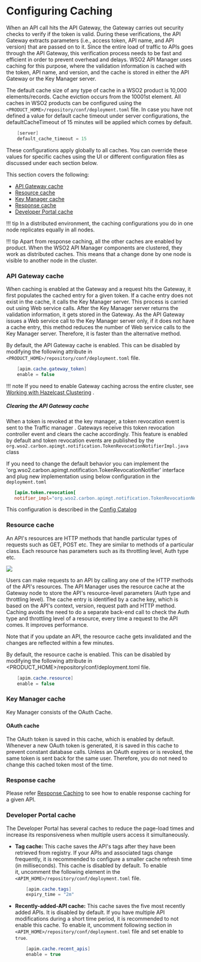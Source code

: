 # Configuring Caching

When an API call hits the API Gateway, the Gateway carries out security checks to verify if the token is valid. During these verifications, the API Gateway extracts parameters (i.e., access token, API name, and API version) that are passed on to it. Since the entire load of traffic to APIs goes through the API Gateway, this verification process needs to be fast and efficient in order to prevent overhead and delays. WSO2 API Manager uses caching for this purpose, where the validation information is cached with the token, API name, and version, and the cache is stored in either the API Gateway or the Key Manager server.

The default cache size of any type of cache in a WSO2 product is 10,000 elements/records. Cache eviction occurs from the 10001st element. All caches in WSO2 products can be configured using the `<PRODUCT_HOME>/repository/conf/deployment.toml` file. In case you have not defined a value for default cache timeout under server configurations, the defaultCacheTimeout of 15 minutes will be applied which comes by default.

``` java
    [server]
    default_cache_timeout = 15
```

These configurations apply globally to all caches. You can override these values for specific caches using the UI or different configuration files as discussed under each section below.

This section covers the following:

-   [API Gateway cache](#api-gateway-cache)
-   [Resource cache](#resource-cache)
-   [Key Manager cache](#key-manager-cache)
-   [Response cache](#response-cache)
-   [Developer Portal cache](#developer-portal-cache)

!!! tip
    In a distributed environment, the caching configurations you do in one node replicates equally in all nodes.

!!! tip
    Apart from response caching, all the other caches are enabled by product. When the WSO2 API Manager components are clustered, they work as distributed caches. This means that a change done by one node is visible to another node in the cluster.


### API Gateway cache

When caching is enabled at the Gateway and a request hits the Gateway, it first populates the cached entry for a given token. If a cache entry does not exist in the cache, it calls the Key Manager server. This process is carried out using Web service calls. After the Key Manager server returns the validation information, it gets stored in the Gateway. As the API Gateway issues a Web service call to the Key Manager server only, if it does not have a cache entry, this method reduces the number of Web service calls to the Key Manager server. Therefore, it is faster than the alternative method.

By default, the API Gateway cache is enabled. This can be disabled by modifying the following attribute in `<PRODUCT_HOME>/repository/conf/deployment.toml` file.

``` java
    [apim.cache.gateway_token]
    enable = false
```

!!! note
    If you need to enable Gateway caching across the entire cluster, see [Working with Hazelcast Clustering](https://docs.wso2.com/display/AM260/Working+with+Hazelcast+Clustering#WorkingwithHazelcastClustering-WhentouseHazelcast) .


##### Clearing the API Gateway cache

When a token is revoked at the key manager, a token revocation event is sent to the Traffic manager . Gateways receive this token revocation controller event and clears the cache accordingly.
This feature is enabled by default and token revocation events are published by the `org.wso2.carbon.apimgt.notification.TokenRevocationNotifierImpl.java` class

If you need to change the default behavior you can implement the 'org.wso2.carbon.apimgt.notification.TokenRevocationNotifier' interface and plug new implementation using below configuration in the `deployment.toml`

```toml
   [apim.token.revocation[
   notifier_impl="org.wso2.carbon.apimgt.notification.TokenRevocationNotifier"
```

This configuration is described in the [Config Catalog]({{base_path}}/reference/config-catalog/#api-m-token-revocation)

### Resource cache

An API's resources are HTTP methods that handle particular types of requests such as GET, POST etc. They are similar to methods of a particular class. Each resource has parameters such as its throttling level, Auth type etc.

![]({{base_path}}/assets/img/administer/resource-security-and-throttling-limit.png)

Users can make requests to an API by calling any one of the HTTP methods of the API's resources. The API Manager uses the resource cache at the Gateway node to store the API's resource-level parameters (Auth type and throttling level). The cache entry is identified by a cache key, which is based on the API's context, version, request path and HTTP method. Caching avoids the need to do a separate back-end call to check the Auth type and throttling level of a resource, every time a request to the API comes. It improves performance.

Note that if you update an API, the resource cache gets invalidated and the changes are reflected within a few minutes.

By default, the resource cache is enabled.  This can be disabled by modifying the following attribute in <PRODUCT_HOME>/repository/conf/deployment.toml file.

``` java
    [apim.cache.resource]
    enable = false
```

### Key Manager cache

Key Manager consists of the OAuth Cache.

#### OAuth cache

The OAuth token is saved in this cache, which is enabled by default. Whenever a new OAuth token is generated, it is saved in this cache to prevent constant database calls. Unless an OAuth expires or is revoked, the same token is sent back for the same user. Therefore, you do not need to change this cached token most of the time.

### Response cache

Please refer [Response Caching]({{base_path}}/learn/api-gateway/response-caching/) to see how to enable response caching for a given API.

### Developer Portal cache

The Developer Portal has several caches to reduce the page-load times and increase its responsiveness when multiple users access it simultaneously.

-   **Tag cache:** This cache saves the API's tags after they have been retrieved from registry. If your APIs and associated tags change frequently, it is recommended to configure a smaller cache refresh time (in milliseconds). This cache is disabled by default. To enable it, uncomment the following element in the `<APIM_HOME>/repository/conf/deployment.toml` file.

    ``` java
        [apim.cache.tags]
        expiry_time = "2m"
    ```

-   **Recently-added-API cache:** This cache saves the five most recently added APIs. It is disabled by default. If you have multiple API modifications during a short time period, it is recommended to not enable this cache. To enable it, uncomment following section in `<APIM_HOME>/repository/conf/deployment.toml` file and set enable to `true`.
    ``` java
        [apim.cache.recent_apis]
        enable = true
    ```


